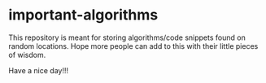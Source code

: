 # important-algorithms

 This repository is meant for storing algorithms/code snippets found on random locations.
 Hope more people can add to this with their little pieces of wisdom. 
 
 Have a nice day!!!
